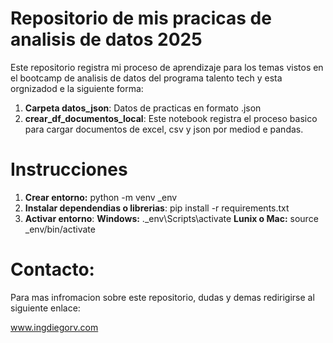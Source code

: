 # Repositorio de mis pracicas de analisis de datos 2025

Este repositorio registra mi proceso de aprendizaje para los temas vistos en el bootcamp de analisis de datos del programa talento tech y esta orgnizadod e la siguiente forma:

1. **Carpeta datos_json**: Datos de practicas en formato .json
2. **crear_df_documentos_local**: Este notebook registra el proceso basico para cargar documentos de excel, csv y json por mediod e pandas.

# Instrucciones 

1. **Crear entorno:** python -m venv _env
2. **Instalar dependendias o librerias**: pip install -r requirements.txt
3. **Activar entorno**: 
    **Windows:** .\_env\Scripts\activate
    **Lunix o Mac:** source _env/bin/activate
# Contacto: 

Para mas infromacion sobre este repositorio, dudas y demas redirigirse al siguiente enlace: 

www.ingdiegorv.com


